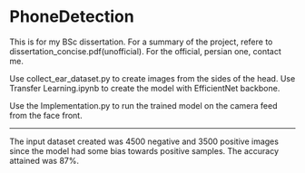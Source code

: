 # PhoneDetection
This is for my BSc dissertation. For a summary of the project, refere to dissertation_concise.pdf(unofficial). For the official, persian one, contact me.

Use collect_ear_dataset.py to create images from the sides of the head.
Use Transfer Learning.ipynb to create the model with EfficientNet backbone.

Use the Implementation.py to run the trained model on the camera feed from the face front.

*****************************************************************
The input dataset created was 4500 negative and 3500 positive images since the model had some bias towards positive samples.
The accuracy attained was 87%.


